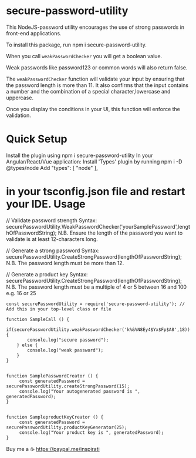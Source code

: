 # secure-password-utility
This NodeJS-password utility encourages the use of strong passwords in front-end applications.

To install this package, run npm i secure-password-utility.

When you call `weakPasswordChecker` you will get a boolean value.

Weak passwords like password123 or common words will also return false.

The `weakPasswordChecker` function will validate your input by ensuring that the password length is more than 11.
It also confirms that the input contains a number and the combination of a special character,lowercase and uppercase.

Once you display the conditions in your UI, this function will enforce the validation.

# Quick Setup
Install the plugin using npm i secure-password-utility
In your Angular/React/Vue application:
Install 'Types' plugin by running npm i -D @types/node
Add
"types": [
"node"
],

in your tsconfig.json file and restart your IDE.
Usage
=====
// Validate password strength
Syntax: securePasswordUtility.WeakPasswordChecker('yourSamplePassword',lengthOfPasswordString);
N.B. Ensure the length of the password you want to validate is at least 12-characters long.

// Generate a strong password
Syntax: securePasswordUtility.CreateStrongPassword(lengthOfPasswordString);
N.B. The password length must be more than 12.

// Generate a product key
Syntax: securePasswordUtility.CreateStrongPassword(lengthOfPasswordString);
N.B. The password length must be a multiple of 4 or 5 between 16 and 100 e.g. 16 or 25


````
const securePasswordUtility = require('secure-password-utility'); // Add this in your top-level class or file

````

````
function SampleCall () {
    if(securePasswordUtility.weakPasswordChecker('k%&%N8Ey4$Yx$Fp$A8',18)) {
        console.log("secure password");
    } else {
        console.log("weak password");
    }
}
````

````

function SamplePasswordCreator () {
     const generatedPassword = securePasswordUtility.createStrongPassword(15);
     console.log("Your autogenerated password is ", generatedPassword);
}
````

````

function SampleproductKeyCreator () {
     const generatedPassword = securePasswordUtility.productKeyGenerator(25);
     console.log("Your product key is ", generatedPassword);
}
````


Buy me a  ☕
https://paypal.me/inspirati
